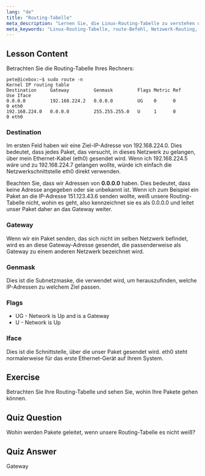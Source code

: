 ```yaml
---
lang: "de"
title: "Routing-Tabelle"
meta_description: "Lernen Sie, die Linux-Routing-Tabelle zu verstehen und wie Pakete mit dem route-Befehl geroutet werden. Erkunden Sie Ziele, Gateways und Schnittstellen für Netzwerk-Grundlagen."
meta_keywords: "Linux-Routing-Tabelle, route-Befehl, Netzwerk-Routing, Linux-Netzwerk, Linux für Anfänger, Linux-Tutorial, Netzwerk-Anleitung"
---
```


## Lesson Content

Betrachten Sie die Routing-Tabelle Ihres Rechners:

```plaintext
pete@icebox:~$ sudo route -n
Kernel IP routing table
Destination     Gateway         Genmask         Flags Metric Ref    Use Iface
0.0.0.0         192.168.224.2   0.0.0.0         UG    0      0        0 eth0
192.168.224.0   0.0.0.0         255.255.255.0   U     1      0        0 eth0
```

### Destination

Im ersten Feld haben wir eine Ziel-IP-Adresse von 192.168.224.0. Dies bedeutet, dass jedes Paket, das versucht, in dieses Netzwerk zu gelangen, über mein Ethernet-Kabel (eth0) gesendet wird. Wenn ich 192.168.224.5 wäre und zu 192.168.224.7 gelangen wollte, würde ich einfach die Netzwerkschnittstelle eth0 direkt verwenden.

Beachten Sie, dass wir Adressen von **0.0.0.0** haben. Dies bedeutet, dass keine Adresse angegeben oder sie unbekannt ist. Wenn ich zum Beispiel ein Paket an die IP-Adresse 151.123.43.6 senden wollte, weiß unsere Routing-Tabelle nicht, wohin es geht, also kennzeichnet sie es als 0.0.0.0 und leitet unser Paket daher an das Gateway weiter.

### Gateway

Wenn wir ein Paket senden, das sich nicht im selben Netzwerk befindet, wird es an diese Gateway-Adresse gesendet, die passenderweise als Gateway zu einem anderen Netzwerk bezeichnet wird.

### Genmask

Dies ist die Subnetzmaske, die verwendet wird, um herauszufinden, welche IP-Adressen zu welchem Ziel passen.

### Flags

- UG - Network is Up and is a Gateway
- U - Network is Up

### Iface

Dies ist die Schnittstelle, über die unser Paket gesendet wird. eth0 steht normalerweise für das erste Ethernet-Gerät auf Ihrem System.

## Exercise

Betrachten Sie Ihre Routing-Tabelle und sehen Sie, wohin Ihre Pakete gehen können.

## Quiz Question

Wohin werden Pakete geleitet, wenn unsere Routing-Tabelle es nicht weiß?

## Quiz Answer

Gateway
